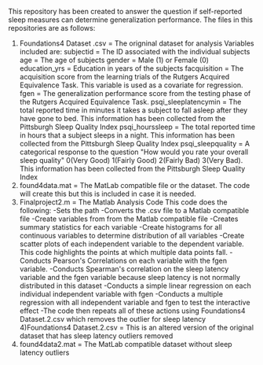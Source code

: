 This repository has been created to answer the question if self-reported sleep measures can determine generalization performance.
The files in this repositories are as follows: 
1) Foundations4 Dataset .csv = The origninal dataset for analysis
    Variables included are: 
      subjectid = The ID associated with the individual subjects
      age = The age of subjects
      gender = Male (1) or Female (0)
      education_yrs = Education in years of the subjects 
      facquisition = The acquisition score from the learning trials of the Rutgers Acquired Equivalence Task. This variable is used as a covariate for regression. 
      fgen = The generalization performance score from the testing phase of the Rutgers Acquired Equivalence Task.
      psqi_sleeplatencymin = The total reported time in minutes it takes a subject to fall asleep after they have gone to bed. This information has been collected from the Pittsburgh Sleep Quality Index
      psqi_hourssleep = The total reported time in hours that a subject sleeps in a night. This information has been collected from the Pittsburgh Sleep Quality Index
      psqi_sleepquality = A categorical response to the question "How would you rate your overall sleep quality" 0(Very Good) 1(Fairly Good) 2(Fairly Bad) 3(Very Bad). This information has been collected from the Pittsburgh Sleep Quality Index
2) found4data.mat = The MatLab compatible file or the dataset. The code will create this but this is included in case it is needed.
3) Finalproject2.m = The Matlab Analysis Code
   This code does the following:
   -Sets the path 
   -Converts the .csv file to a Matlab compatible file
   -Create variables from from the Matlab compatible file
   -Creates summary statistics for each variable
   -Create histograms for all continuous variables to determine distribution of all variables
   -Create scatter plots of each independent variable to the dependent variable. This code highlights the points at which multiple data points fall.
   -Conducts Pearson's Correlations on each variable with the fgen variable.
   -Conducts Spearman's correlation on the sleep latency variable and the fgen variable because sleep latency is not normally distributed in this dataset
   -Conducts a simple linear regression on each individual independent variable with fgen
   -Conducts a multiple regression with all independent variable and fgen to test the interactive effect
   -The code then repeats all of these actions using Foundations4 Dataset.2.csv which removes the outlier for sleep latency
4)Foundations4 Dataset.2.csv = This is an altered version of the original dataset that has sleep latency outliers removed
5) found4data2.mat = The MatLab compatible dataset without sleep latency outliers


      
